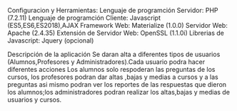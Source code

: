 Configuracion y Herramientas:
    Lenguaje de programción Servidor: PHP (7.2.11)
    Lenguaje de programción Cliente: Javascript (ES5,ES6,ES2018),AJAX
    Framework Web: Materialize (1.0.0)
    Servidor Web: Apache (2.4.35)
    Extensión de Servidor Web: OpenSSL (1.1.0i)
    Librerias de Javascript: Jquery (opcional)

Descripción de la aplicación
    Se daran alta a diferentes tipos de usuarios (Alumnos,Profesores y Administradores).Cada usuario podra hacer diferentes acciones 
    Los alumnos solo respoderan las preguntas de los cursos, los profesores podran dar altas ,bajas y medias a cursos y a las preguntas asi mismo podran ver los reportes de las respuestas que dieron los alumnos;los administradores podran realizar los altas,bajas y medias de usuarios y cursos. 
